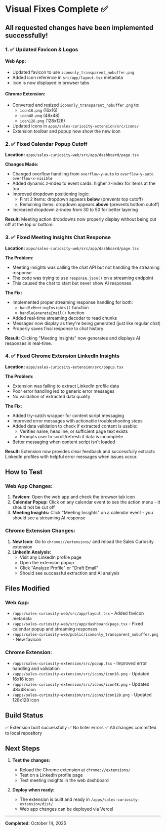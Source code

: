 # Visual Fixes Complete ✅

## All requested changes have been implemented successfully!

### 1. ✅ Updated Favicon & Logos

#### Web App:
- Updated favicon to use `icononly_transparent_nobuffer.png`
- Added icon reference in `src/app/layout.tsx` metadata
- Icon is now displayed in browser tabs

#### Chrome Extension:
- Converted and resized `icononly_transparent_nobuffer.png` to:
  - `icon16.png` (16x16)
  - `icon48.png` (48x48)  
  - `icon128.png` (128x128)
- Updated icons in `apps/sales-curiosity-extension/src/icons/`
- Extension toolbar and popup now show the new icon

### 2. ✅ Fixed Calendar Popup Cutoff

**Location:** `apps/sales-curiosity-web/src/app/dashboard/page.tsx`

**Changes Made:**
- Changed overflow handling from `overflow-y-auto` to `overflow-y-auto overflow-x-visible`
- Added dynamic z-index to event cards: higher z-index for items at the top
- Improved dropdown positioning logic:
  - First 2 items: dropdown appears **below** (prevents top cutoff)
  - Remaining items: dropdown appears **above** (prevents bottom cutoff)
- Increased dropdown z-index from 30 to 50 for better layering

**Result:** Meeting action dropdowns now properly display without being cut off at the top or bottom.

### 3. ✅ Fixed Meeting Insights Chat Response

**Location:** `apps/sales-curiosity-web/src/app/dashboard/page.tsx`

**The Problem:**
- Meeting insights was calling the chat API but not handling the streaming response
- The code was trying to use `response.json()` on a streaming endpoint
- This caused the chat to start but never show AI responses

**The Fix:**
- Implemented proper streaming response handling for both:
  - `handleMeetingInsights()` function
  - `handleGenerateEmail()` function
- Added real-time streaming decoder to read chunks
- Messages now display as they're being generated (just like regular chat)
- Properly saves final response to chat history

**Result:** Clicking "Meeting Insights" now generates and displays AI responses in real-time.

### 4. ✅ Fixed Chrome Extension LinkedIn Insights

**Location:** `apps/sales-curiosity-extension/src/popup.tsx`

**The Problem:**
- Extension was failing to extract LinkedIn profile data
- Poor error handling led to generic error messages
- No validation of extracted data quality

**The Fix:**
- Added try-catch wrapper for content script messaging
- Improved error messages with actionable troubleshooting steps
- Added data validation to check if extracted content is usable:
  - Verifies name, headline, or sufficient page text exists
  - Prompts user to scroll/refresh if data is incomplete
- Better messaging when content script isn't loaded

**Result:** Extension now provides clear feedback and successfully extracts LinkedIn profiles with helpful error messages when issues occur.

## How to Test

### Web App Changes:
1. **Favicon:** Open the web app and check the browser tab icon
2. **Calendar Popup:** Click on any calendar event to see the action menu - it should not be cut off
3. **Meeting Insights:** Click "Meeting Insights" on a calendar event - you should see a streaming AI response

### Chrome Extension Changes:
1. **New Icon:** Go to `chrome://extensions/` and reload the Sales Curiosity extension
2. **LinkedIn Analysis:** 
   - Visit any LinkedIn profile page
   - Open the extension popup
   - Click "Analyze Profile" or "Draft Email"
   - Should see successful extraction and AI analysis

## Files Modified

### Web App:
- `/apps/sales-curiosity-web/src/app/layout.tsx` - Added favicon metadata
- `/apps/sales-curiosity-web/src/app/dashboard/page.tsx` - Fixed calendar popup and streaming responses
- `/apps/sales-curiosity-web/public/icononly_transparent_nobuffer.png` - New favicon

### Chrome Extension:
- `/apps/sales-curiosity-extension/src/popup.tsx` - Improved error handling and validation
- `/apps/sales-curiosity-extension/src/icons/icon16.png` - Updated 16x16 icon
- `/apps/sales-curiosity-extension/src/icons/icon48.png` - Updated 48x48 icon
- `/apps/sales-curiosity-extension/src/icons/icon128.png` - Updated 128x128 icon

## Build Status

✅ Extension built successfully
✅ No linter errors
✅ All changes committed to local repository

## Next Steps

1. **Test the changes:**
   - Reload the Chrome extension at `chrome://extensions/`
   - Test on a LinkedIn profile page
   - Test meeting insights in the web dashboard

2. **Deploy when ready:**
   - The extension is built and ready in `/apps/sales-curiosity-extension/dist/`
   - Web app changes can be deployed via Vercel

---
**Completed:** October 14, 2025

